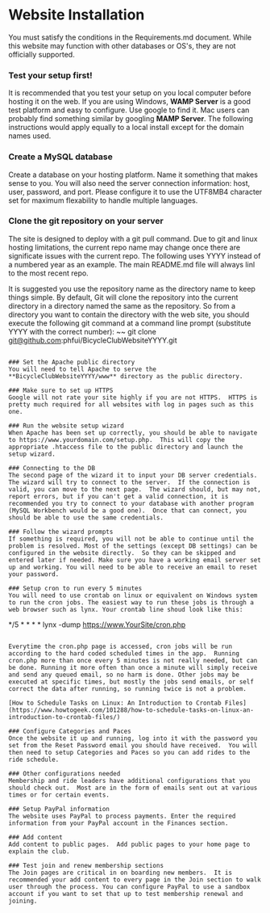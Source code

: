 # Website Installation
You must satisfy the conditions in the Requirements.md document. While this website may function with other databases or OS's, they are not officially supported.

### Test your setup first!
It is recommended that you test your setup on you local computer before hosting it on the web.  If you are using Windows, **WAMP Server** is a good test platform and easy to configure.  Use google to find it. Mac users can probably find something similar by googling **MAMP Server**.  The following instructions would apply equally to a local install except for the domain names used.

### Create a MySQL database
Create a database on your hosting platform. Name it something that makes sense to you.  You will also need the server connection information: host, user, password, and port. Please configure it to use the UTF8MB4 character set for maximum flexability to handle multiple languages.

### Clone the git repository on your server
The site is designed to deploy with a git pull command.  Due to git and linux hosting limitations, the current repo name may change once there are significate issues with the current repo.  The following uses YYYY instead of a numbered year as an example. The main README.md file will always linl to the most recent repo.

It is suggested you use the repository name as the directory name to keep things simple.  By default, Git will clone the repository into the current directory in a directory named the same as the repository.  So from a directory you want to contain the directory with the web site, you should execute the following git command at a command line prompt (substitute YYYY with the correct number):
~~
git clone git@github.com:phfui/BicycleClubWebsiteYYYY.git
~~~

### Set the Apache public directory
You will need to tell Apache to serve the **BicycleClubWebsiteYYYY/www** directory as the public directory.

### Make sure to set up HTTPS
Google will not rate your site highly if you are not HTTPS.  HTTPS is pretty much required for all websites with log in pages such as this one.

### Run the website setup wizard
When Apache has been set up correctly, you should be able to navigate to https://www.yourdomain.com/setup.php.  This will copy the appropriate .htaccess file to the public directory and launch the setup wizard.

### Connecting to the DB
The second page of the wizard it to input your DB server credentials.  The wizard will try to connect to the server.  If the connection is valid, you can move to the next page.  The wizard should, but may not, report errors, but if you can't get a valid connection, it is recommended you try to connect to your database with another program (MySQL Workbench would be a good one).  Once that can connect, you should be able to use the same credentials.

### Follow the wizard prompts
If something is required, you will not be able to continue until the problem is resolved. Most of the settings (except DB settings) can be configured in the website directly.  So they can be skipped and entered later if needed. Make sure you have a working email server set up and working. You will need to be able to receive an email to reset your password.

### Setup cron to run every 5 minutes
You will need to use crontab on linux or equivalent on Windows system to run the cron jobs. The easiest way to run these jobs is through a web browser such as lynx. Your crontab line shoud look like this:

~~~
*/5 * * * * lynx -dump https://www.YourSite/cron.php
~~~

Everytime the cron.php page is accessed, cron jobs will be run according to the hard coded scheduled times in the app.  Running cron.php more than once every 5 minutes is not really needed, but can be done. Running it more often than once a minute will simply receive and send any queued email, so no harm is done. Other jobs may be executed at specific times, but mostly the jobs send emails, or self correct the data after running, so running twice is not a problem.

[How to Schedule Tasks on Linux: An Introduction to Crontab Files](https://www.howtogeek.com/101288/how-to-schedule-tasks-on-linux-an-introduction-to-crontab-files/)

### Configure Categories and Paces
Once the website it up and running, log into it with the password you set from the Reset Password email you should have received.  You will then need to setup Categories and Paces so you can add rides to the ride schedule.

### Other configurations needed
Membership and ride leaders have additional configurations that you should check out.  Most are in the form of emails sent out at various times or for certain events.

### Setup PayPal information
The website uses PayPal to process payments. Enter the required information from your PayPal account in the Finances section.

### Add content
Add content to public pages.  Add public pages to your home page to explain the club.

### Test join and renew membership sections
The Join pages are critical in on boarding new members.  It is recommended your add content to every page in the Join section to walk user through the process. You can configure PayPal to use a sandbox account if you want to set that up to test membership renewal and joining.

